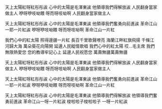 天上太陽紅呀紅彤彤誒
心中的太陽是毛澤東誒
他領導我們得解放誒
人民翻身當家做主人
咿呀咿吱呦餵
呀而呀吱呦啊
人民翻身當家做主人

天上太陽紅呀紅彤彤誒
心中的太陽是毛澤東誒
他領導我們奮勇向前進誒
革命江山一耶一片紅誒
咿呀咿吱呦餵
呀而呀吱呦啊
革命江山一片紅

我們心中的紅太陽
照得邊疆一片紅
長百千里歌聲嘹亮
海蘭江畔紅旗飛揚
千條江河歸大海
萬朵葵花向陽開
延邊人民縱情歌唱
我們心中的紅太陽
哎…毛主席
我們無限熱愛您
您的教導牢記心上
延邊人民祝愿您
萬壽無疆萬壽無疆

天上太陽紅呀紅彤彤誒
心中的太陽是毛澤東誒
他領導我們得解放誒
人民翻身當家做主人
咿呀咿吱呦餵
呀而呀吱呦啊
人民翻身當家做主人

天上太陽紅呀紅彤彤誒
心中的太陽是毛澤東誒
他領導我們奮勇向前進誒
革命江山一耶一片紅誒
咿呀咿吱呦餵
呀而呀吱呦啊
革命江山一片紅

天上太陽紅呀紅彤彤誒
心中的太陽是毛澤東誒
他領導我們得解放誒
他領導我們奮勇前進誒
革命江山一呀一片紅誒
梭啦啦子梭啦啦子
一呀一片紅誒
